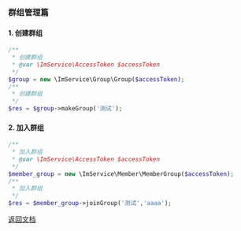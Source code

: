 ### 群组管理篇

#### 1. 创建群组

```php
/**
 * 创建群组
 * @var \ImService\AccessToken $accessToken
 */
$group = new \ImService\Group\Group($accessToken);
/**
 * 创建群组
 */
$res = $group->makeGroup('测试');
```

#### 2.  加入群组

```php
/**
 * 加入群组
 * @var \ImService\AccessToken $accessToken
 */
$member_group = new \ImService\Member\MemberGroup($accessToken);
/**
 * 加入群组
 */
$res = $member_group->joinGroup('测试','aaaa');
```







[返回文档](./README.md)